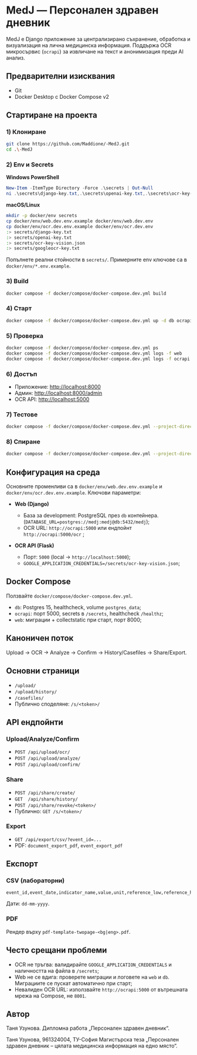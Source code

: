 # MedJ — Персонален здравен дневник

MedJ е Django приложение за централизирано съхранение, обработка и визуализация на лична медицинска информация.
Поддържа OCR микросървис (`ocrapi`) за извличане на текст и анонимизация преди AI анализ.

## Предварителни изисквания
- Git
- Docker Desktop с Docker Compose v2

## Стартиране на проекта

### 1) Клониране

```bash
git clone https://github.com/Maddione/-MedJ.git
cd .\-MedJ
````

### 2) Env и Secrets

**Windows PowerShell**

```powershell
New-Item -ItemType Directory -Force .\secrets | Out-Null
ni .\secrets\django-key.txt,.\secrets\openai-key.txt,.\secrets\ocr-key-vision.json,.\secrets\googleocr-key.txt -ItemType File -Force | Out-Null
```

**macOS/Linux**

```bash
mkdir -p docker/env secrets
cp docker/env/web.dev.env.example docker/env/web.dev.env
cp docker/env/ocr.dev.env.example docker/env/ocr.dev.env
:> secrets/django-key.txt
:> secrets/openai-key.txt
:> secrets/ocr-key-vision.json
:> secrets/googleocr-key.txt
```

Попълнете реални стойности в `secrets/`. Примерните env ключове са в `docker/env/*.env.example`.

### 3) Build

```bash
docker compose -f docker/compose/docker-compose.dev.yml build
```

### 4) Старт

```bash
docker compose -f docker/compose/docker-compose.dev.yml up -d db ocrapi web
```

### 5) Проверка

```bash
docker compose -f docker/compose/docker-compose.dev.yml ps
docker compose -f docker/compose/docker-compose.dev.yml logs -f web
docker compose -f docker/compose/docker-compose.dev.yml logs -f ocrapi
```

### 6) Достъп

* Приложение: [http://localhost:8000](http://localhost:8000)
* Админ: [http://localhost:8000/admin](http://localhost:8000/admin)
* OCR API: [http://localhost:5000](http://localhost:5000)

### 7) Тестове

```bash
docker compose -f docker/compose/docker-compose.dev.yml --project-directory . run --rm --no-deps --entrypoint sh web -lc "python manage.py test"
```

### 8) Спиране

```bash
docker compose -f docker/compose/docker-compose.dev.yml --project-directory . down -v
```

## Конфигурация на среда

Основните променливи са в `docker/env/web.dev.env.example` и `docker/env/ocr.dev.env.example`. Ключови параметри:

* **Web (Django)**

  * База за development: PostgreSQL през `db` контейнера. (`DATABASE_URL=postgres://medj:medj@db:5432/medj`);
  * OCR URL: `http://ocrapi:5000` или ендпойнт `http://ocrapi:5000/ocr` ;

* **OCR API (Flask)**

  * Порт: `5000` (local → `http://localhost:5000`);
  * `GOOGLE_APPLICATION_CREDENTIALS=/secrets/ocr-key-vision.json`;

## Docker Compose

Ползвайте `docker/compose/docker-compose.dev.yml`.

* `db`: Postgres 15, healthcheck, volume `postgres_data`;
* `ocrapi`: порт 5000, secrets в `/secrets`, healthcheck `/healthz`;
* `web`: миграции + collectstatic при старт, порт 8000;

## Каноничен поток

Upload → OCR → Analyze → Confirm → History/Casefiles → Share/Export.

## Основни страници

* `/upload/`
* `/upload/history/`
* `/casefiles/`
* Публично споделяне: `/s/<token>/`

## API ендпойнти

### Upload/Analyze/Confirm

* `POST /api/upload/ocr/`
* `POST /api/upload/analyze/`
* `POST /api/upload/confirm/`

### Share

* `POST /api/share/create/`
* `GET  /api/share/history/`
* `POST /api/share/revoke/<token>/`
* Публично: `GET /s/<token>/`

### Export

* `GET /api/export/csv/?event_id=...`
* PDF: `document_export_pdf`, `event_export_pdf`

## Експорт

### CSV (лабораторни)

```
event_id,event_date,indicator_name,value,unit,reference_low,reference_high,measured_at,tags
```

Дати: `dd-mm-yyyy`.

### PDF

Рендер върху `pdf-template-twopage-<bg|eng>.pdf`.

## Често срещани проблеми

* OCR не тръгва: валидирайте `GOOGLE_APPLICATION_CREDENTIALS` и наличността на файла в `/secrets`;
* Web не се вдига: проверете миграции и логовете на `web` и `db`. Миграциите се пускат автоматично при старт;
* Невалиден OCR URL: използвайте `http://ocrapi:5000` от вътрешната мрежа на Compose, не `8001`.

## Автор
Таня Узунова. Дипломна работа „Персонален здравен дневник“.

Таня Узунова, 961324004, ТУ-София Магистърска теза „Персонален здравен дневник – цялата медицинска информация на едно място“.

